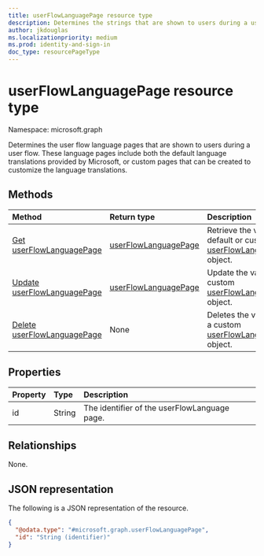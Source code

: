 ```yaml
---
title: userFlowLanguagePage resource type
description: Determines the strings that are shown to users during a user flow.
author: jkdouglas
ms.localizationpriority: medium
ms.prod: identity-and-sign-in
doc_type: resourcePageType
---
```


# userFlowLanguagePage resource type

Namespace: microsoft.graph

Determines the user flow language pages that are shown to users during a user flow. These language pages include both the default language translations provided by Microsoft, or custom pages that can be created to customize the language translations.

## Methods

| Method                                                               | Return type                                                  | Description                                                                                                     |
| :------------------------------------------------------------------- | :----------------------------------------------------------- | :-------------------------------------------------------------------------------------------------------------- |
| [Get userFlowLanguagePage](../api/userflowlanguagepage-get.md)       | [userFlowLanguagePage](../resources/userflowlanguagepage.md) | Retrieve the values of a default or custom [userFlowLanguagePage](../resources/userflowlanguagepage.md) object. |
| [Update userFlowLanguagePage](../api/userflowlanguagepage-put.md)    | [userFlowLanguagePage](../resources/userflowlanguagepage.md) | Update the values in a custom [userFlowLanguagePage](../resources/userflowlanguagepage.md) object.              |
| [Delete userFlowLanguagePage](../api/userflowlanguagepage-delete.md) | None                                                         | Deletes the values from a custom [userFlowLanguagePage](../resources/userflowlanguagepage.md) object.           |

## Properties

| Property | Type   | Description                                  |
| :------- | :----- | :------------------------------------------- |
| id       | String | The identifier of the userFlowLanguage page. |

## Relationships

None.

## JSON representation

The following is a JSON representation of the resource.

<!-- {
  "blockType": "resource",
  "keyProperty": "id",
  "@odata.type": "microsoft.graph.userFlowLanguagePage",
  "openType": false
}
-->

```json
{
  "@odata.type": "#microsoft.graph.userFlowLanguagePage",
  "id": "String (identifier)"
}
```
